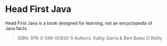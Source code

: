 # Head First Java
Head First Java is a book designed for learning, not an encyclopedia of Java facts.
> ISBN: 978-0-596-00920-5
> Authors: Kathy Sierra & Bert Bates
> O´Reilly
